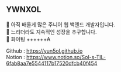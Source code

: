 ## YWNXOL
   

🐣 아직 배울게 많은 주니어 웹 백엔드 개발자입니다.  
🙌 느리더라도 지속적인 성장을 추구합니다.  
🌱 화이팅 ++++++A  
  
Github : <https://yun5ol.github.io>  
Notion : <https://www.notion.so/Sol-s-TIL-6fab8aa7e5544117b17520dfcb40f454>

